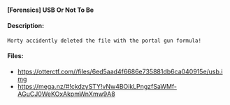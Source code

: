 #### [Forensics] USB Or Not To Be  

#### Description:   

```
Morty accidently deleted the file with the portal gun formula!
```

#### Files:   

* https://otterctf.com//files/6ed5aad4f6686e735881db6ca040915e/usb.img  
* https://mega.nz/#!ckdzySTY!vNw4BOikLPngzfSaWMf-AGuCJ0WeKOxAkpmWnXmw9A8
